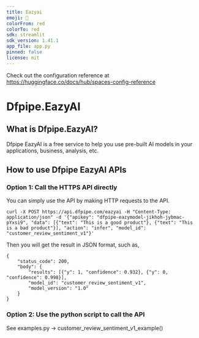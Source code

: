 ```yaml
---
title: Eazyai
emoji: 🚀
colorFrom: red
colorTo: red
sdk: streamlit
sdk_version: 1.41.1
app_file: app.py
pinned: false
license: mit
---
```


Check out the configuration reference at https://huggingface.co/docs/hub/spaces-config-reference


# Dfpipe.EazyAI

## What is Dfpipe.EazyAI?
Dfpipe EazyAI is a free service to help you use pre-built AI models in your applications, business, analysis, etc.

## How to use Dfpipe EazyAI APIs
### Option 1: Call the HTTPS API directly
You can simply use the API by making HTTP requests to the API. 
```
curl -X POST https://api.dfpipe.com/eazyai -H "Content-Type: application/json" -d '{"apikey": "dfpipe-eazymodel-jikhoh-jybmac-pYxsi9", "data": [{"text": "This is a good product"}, {"text": "This is a bad product"}], "action": "infer", "model_id": "customer_review_sentiment_v1"}'
```

Then you will get the result in JSON format, such as, 
```
{
    "status_code": 200, 
    "body": {
        "results": [{"y": 1, "confidence": 0.932}, {"y": 0, "confidence": 0.998}], 
        "model_id": "customer_review_sentiment_v1", 
        "model_version": "1.0"
    }
}
```

### Option 2: Use the python script to call the API

See examples.py -> customer_review_sentiment_v1_example()


